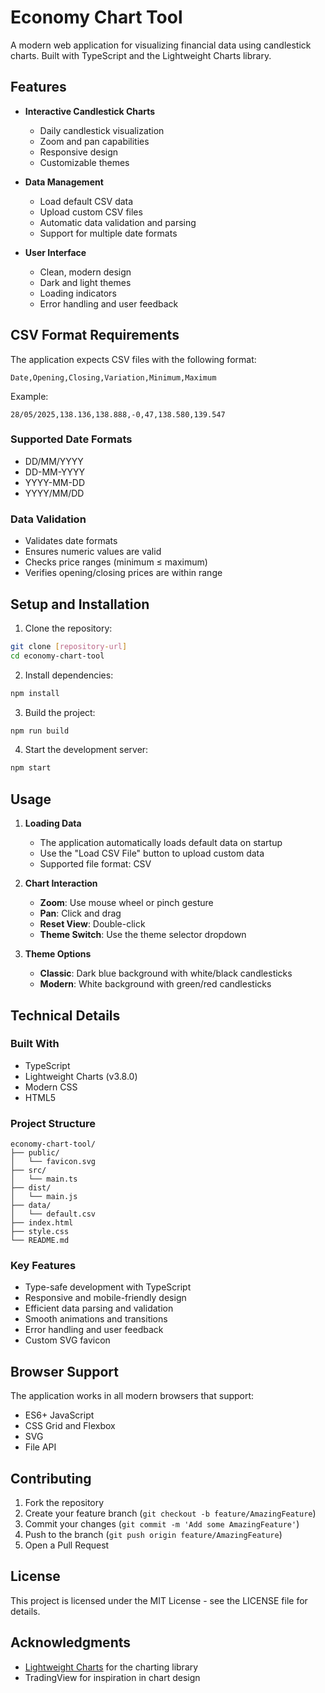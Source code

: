# Economy Chart Tool

A modern web application for visualizing financial data using candlestick charts. Built with TypeScript and the Lightweight Charts library.

## Features

- **Interactive Candlestick Charts**
  - Daily candlestick visualization
  - Zoom and pan capabilities
  - Responsive design
  - Customizable themes

- **Data Management**
  - Load default CSV data
  - Upload custom CSV files
  - Automatic data validation and parsing
  - Support for multiple date formats

- **User Interface**
  - Clean, modern design
  - Dark and light themes
  - Loading indicators
  - Error handling and user feedback

## CSV Format Requirements

The application expects CSV files with the following format:
```csv
Date,Opening,Closing,Variation,Minimum,Maximum
```

Example:
```csv
28/05/2025,138.136,138.888,-0,47,138.580,139.547
```

### Supported Date Formats
- DD/MM/YYYY
- DD-MM-YYYY
- YYYY-MM-DD
- YYYY/MM/DD

### Data Validation
- Validates date formats
- Ensures numeric values are valid
- Checks price ranges (minimum ≤ maximum)
- Verifies opening/closing prices are within range

## Setup and Installation

1. Clone the repository:
```bash
git clone [repository-url]
cd economy-chart-tool
```

2. Install dependencies:
```bash
npm install
```

3. Build the project:
```bash
npm run build
```

4. Start the development server:
```bash
npm start
```

## Usage

1. **Loading Data**
   - The application automatically loads default data on startup
   - Use the "Load CSV File" button to upload custom data
   - Supported file format: CSV

2. **Chart Interaction**
   - **Zoom**: Use mouse wheel or pinch gesture
   - **Pan**: Click and drag
   - **Reset View**: Double-click
   - **Theme Switch**: Use the theme selector dropdown

3. **Theme Options**
   - **Classic**: Dark blue background with white/black candlesticks
   - **Modern**: White background with green/red candlesticks

## Technical Details

### Built With
- TypeScript
- Lightweight Charts (v3.8.0)
- Modern CSS
- HTML5

### Project Structure
```
economy-chart-tool/
├── public/
│   └── favicon.svg
├── src/
│   └── main.ts
├── dist/
│   └── main.js
├── data/
│   └── default.csv
├── index.html
├── style.css
└── README.md
```

### Key Features
- Type-safe development with TypeScript
- Responsive and mobile-friendly design
- Efficient data parsing and validation
- Smooth animations and transitions
- Error handling and user feedback
- Custom SVG favicon

## Browser Support

The application works in all modern browsers that support:
- ES6+ JavaScript
- CSS Grid and Flexbox
- SVG
- File API

## Contributing

1. Fork the repository
2. Create your feature branch (`git checkout -b feature/AmazingFeature`)
3. Commit your changes (`git commit -m 'Add some AmazingFeature'`)
4. Push to the branch (`git push origin feature/AmazingFeature`)
5. Open a Pull Request

## License

This project is licensed under the MIT License - see the LICENSE file for details.

## Acknowledgments

- [Lightweight Charts](https://github.com/tradingview/lightweight-charts) for the charting library
- TradingView for inspiration in chart design